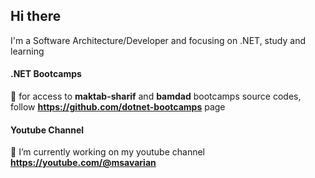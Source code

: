 ## Hi there
 I'm a Software Architecture/Developer and focusing on .NET, study and learning

#### .NET Bootcamps
🔭 for access to **maktab-sharif** and **bamdad** bootcamps source codes, follow **https://github.com/dotnet-bootcamps** page

#### Youtube Channel
🔭 I’m currently working on my youtube channel **https://youtube.com/@msavarian**


<!--
**msavarian/msavarian** is a ✨ _special_ ✨ repository because its `README.md` (this file) appears on your GitHub profile.

Here are some ideas to get you started:

- 🔭 I’m currently working on ...
- 🌱 I’m currently learning ...
- 👯 I’m looking to collaborate on ...
- 🤔 I’m looking for help with ...
- 💬 Ask me about ...
- 📫 How to reach me: ...
- 😄 Pronouns: ...
- ⚡ Fun fact: ...
-->
